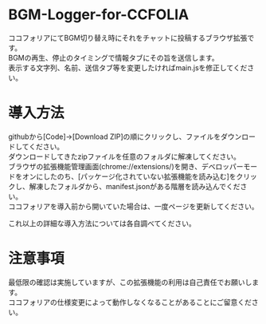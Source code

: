 # BGM-Logger-for-CCFOLIA
ココフォリアにてBGM切り替え時にそれをチャットに投稿するブラウザ拡張です。  
BGMの再生、停止のタイミングで情報タブにその旨を送信します。  
表示する文字列、名前、送信タブ等を変更したければmain.jsを修正してください。  

# 導入方法
githubから[Code]→[Download ZIP]の順にクリックし、ファイルをダウンロードしてください。  
ダウンロードしてきたzipファイルを任意のフォルダに解凍してください。  
ブラウザの拡張機能管理画面(chrome://extensions/)を開き、デベロッパーモードをオンにしたのち、[パッケージ化されていない拡張機能を読み込む]をクリックし、解凍したフォルダから、manifest.jsonがある階層を読み込んでください。  
ココフォリアを導入前から開いていた場合は、一度ページを更新してください。  

これ以上の詳細な導入方法については各自調べてください。  

# 注意事項
最低限の確認は実施していますが、この拡張機能の利用は自己責任でお願いします。  
ココフォリアの仕様変更によって動作しなくなることがあることにご留意ください。
